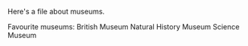 Here's a file about museums.

Favourite museums:
British Museum
Natural History Museum
Science Museum

